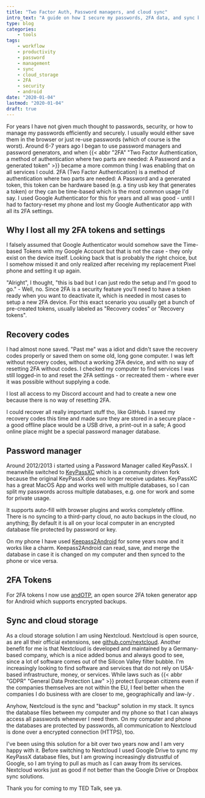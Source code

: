```yaml
---
title: "Two Factor Auth, Password managers, and cloud sync"
intro_text: "A guide on how I secure my passwords, 2FA data, and sync between devices"
type: blog
categories:
    - tools
tags:
    - workflow
    - productivity
    - password
    - management
    - sync
    - cloud_storage
    - 2FA
    - security
    - android
date: "2020-01-04"
lastmod: "2020-01-04"
draft: true
---
```


For years I have not given much thought to passwords, security, or how to manage my passwords efficiently and securely. I usually would either save them in the browser or just re-use passwords (which of course is the worst). Around 6-7 years ago I began to use password managers and password generators, and when {{< abbr "2FA" "Two Factor Authentication, a method of authentication where two parts are needed: A Password and a generated token" >}} became a more common thing I was enabling that on all services I could. 2FA (Two Factor Authentication) is a method of authentication where two parts are needed: A Password and a generated token, this token can be hardware based (e.g. a tiny usb key that generates a token) or they can be time-based which is the most common usage I'd say. I used Google Authenticator for this for years and all was good - until I had to factory-reset my phone and lost my Google Authenticator app with all its 2FA settings.

## Why I lost all my 2FA tokens and settings

I falsely assumed that Google Authenticator would somehow save the Time-based Tokens with my Google Account but that is not the case - they only exist on the device itself. Looking back that is probably the right choice, but I somehow missed it and only realized after receiving my replacement Pixel phone and setting it up again.

"Alright", I thought, "this is bad but I can just redo the setup and I'm good to go." - Well, no. Since 2FA is a security feature you'll need to have a token ready when you want to deactivate it, which is needed in most cases to setup a new 2FA device. For this exact scenario you usually get a bunch of pre-created tokens, usually labeled as "Recovery codes" or "Recovery tokens".

## Recovery codes

I had almost none saved. "Past me" was a idiot and didn't save the recovery codes properly or saved them on some old, long gone computer. I was left without recovery codes, without a working 2FA device, and with no way of resetting 2FA without codes. I checked my computer to find services I was still logged-in to and reset the 2FA settings - or recreated them - where ever it was possible without supplying a code. 

I lost all access to my Discord account and had to create a new one because there is no way of resetting 2FA.

I could recover all really important stuff tho, like GitHub. I saved my recovery codes this time and made sure they are stored in a secure place - a good offline place would be a USB drive, a print-out in a safe; A good online place might be a special password manager database.

## Password manager

Around 2012/2013 i started using a Password Manager called KeyPassX. I meanwhile switched to [KeyPassXC](https://keepassxc.org/) which is a community driven fork because the original KeyPassX does no longer receive updates. KeyPassXC has a great MacOS App and works well with multiple databases, so I can split my passwords across multiple databases, e.g. one for work and some for private usage.

It supports auto-fill with browser plugins and works completely offline. There is no syncing to a third-party cloud, no auto backups in the cloud, no anything; By default it is all on your local computer in an encrypted database file protected by password or key.

On my phone I have used [Keepass2Android](https://play.google.com/store/apps/details?id=keepass2android.keepass2android&hl=en_US) for some years now and it works like a charm. Keepass2Android can read, save, and merge the database in case it is changed on my computer and then synced to the phone or vice versa.

## 2FA Tokens

For 2FA tokens I now use [andOTP](https://github.com/andOTP/andOTP), an open source 2FA token generator app for Android which supports encrypted backups. 

## Sync and cloud storage

As a cloud storage solution I am using Nextcloud. Nextcloud is open source, as are all their official extensions, see [github.com/nextcloud](https://github.com/nextcloud "View open source code by Nextcloud on GitHub"). Another benefit for me is that Nextcloud is developed and maintained by a Germany-based company, which is a nice added bonus and always good to see, since a lot of software comes out of the Silicon Valley filter bubble. I'm increasingly looking to find software and services that do not rely on USA-based infrastructure, money, or services. While laws such as {{< abbr "GDPR" "General Data Protection Law" >}} protect European citizens even if the companies themselves are not within the EU, I feel better when the companies I do business with are closer to me, geographically and law-*ly* . 

Anyhow, Nextcloud is the sync and "backup" solution in my stack. It syncs the database files between my computer and my phone so that I can always access all passwords whenever I need them. On my computer and phone the databases are protected by passwords, all communication to Nextcloud is done over a encrypted connection (HTTPS), too.

I've been using this solution for a bit over two years now and I am very happy with it. Before switching to Nextcloud I used Google Drive to sync my KeyPassX database files, but I am growing increasingly distrustful of Google, so I am trying to pull as much as I can away from its services. Nextcloud works just as good if not better than the Google Drive or Dropbox sync solutions.

Thank you for coming to my TED Talk, see ya. 